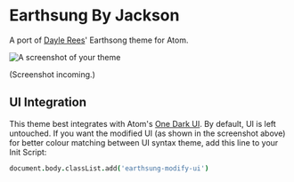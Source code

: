 # Earthsung By Jackson

A port of [Dayle Rees](http://daylerees.github.io)' Earthsong theme for Atom.

![A screenshot of your theme](https://f.cloud.github.com/assets/69169/2289498/4c3cb0ec-a009-11e3-8dbd-077ee11741e5.gif)

(Screenshot incoming.)

## UI Integration

This theme best integrates with Atom's [One Dark UI](https://atom.io/themes/one-dark-ui).  By default, UI is left untouched.  If you want the modified UI (as shown in the screenshot above) for better colour matching between UI syntax theme, add this line to your Init Script:

```coffee
document.body.classList.add('earthsung-modify-ui')
```
